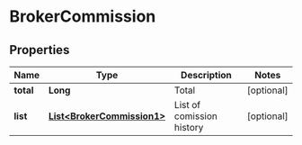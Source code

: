 
# BrokerCommission

## Properties

Name | Type | Description | Notes
------------ | ------------- | ------------- | -------------
**total** | **Long** | Total |  [optional]
**list** | [**List&lt;BrokerCommission1&gt;**](BrokerCommission1.md) | List of comission history |  [optional]

